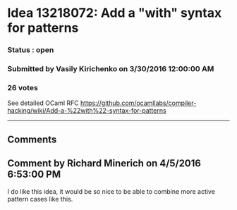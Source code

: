# Idea 13218072: Add a "with" syntax for patterns #

### Status : open

### Submitted by Vasily Kirichenko on 3/30/2016 12:00:00 AM

### 26 votes

See detailed OCaml RFC https://github.com/ocamllabs/compiler-hacking/wiki/Add-a-%22with%22-syntax-for-patterns


------------------------
## Comments


## Comment by Richard Minerich on 4/5/2016 6:53:00 PM
I do like this idea, it would be so nice to be able to combine more active pattern cases like this.

